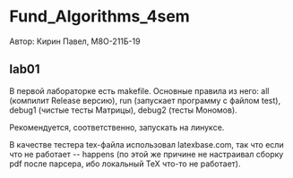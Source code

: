 # Fund_Algorithms_4sem

Автор: Кирин Павел, М8О-211Б-19

## lab01

В первой лабораторке есть makefile. Основные правила из него: all (компилит Release версию), run (запускает программу с файлом test), debug1 (чистые тесты Матрицы), debug2 (тесты Мономов).

Рекомендуется, соответственно, запускать на линуксе. 

В качестве тестера tex-файла использовал latexbase.com, так что если что не работает -- happens (по этой же причине не настраивал сборку pdf после парсера, ибо локальный TeX что-то не работает).
